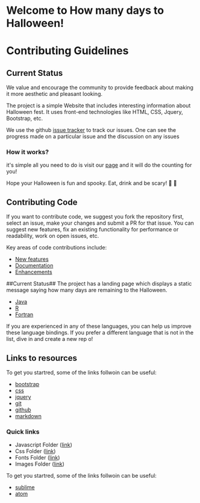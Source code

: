 Welcome to How many days to Halloween!
===================
# Contributing Guidelines #

## Current Status ##

We value and encourage the community to provide feedback about making it more aesthetic and pleasant looking.

The project is a simple Website that includes interesting information about Halloween fest. It uses front-end technologies like HTML, CSS, Jquery, Bootstrap, etc.

We use the github [issue tracker](https://github.com/scrabill/how-many-days-until-halloween/issues?state=open) to track our issues. One can see the progress made on a particular issue and the discussion on any issues

### How it works?

it's simple all you need to do is visit our [page][link] and it will do the counting for you!

[link]: http://shannoncrabill.com/how-many-days-until-halloween/

Hope your Halloween is fun and spooky. Eat, drink and be scary!   :jack_o_lantern:  :ghost:

## Contributing Code ##

If you want to contribute code, we suggest you fork the repository first, select an issue, make your changes and submit a PR for that issue. You can suggest new features, fix an existing functionality for performance or readability, work on open issues, etc.

Key areas of code contributions include:
- [New features](https://github.com/scrabill/how-many-days-until-halloween/issues/1)
- [Documentation](https://github.com/scrabill/how-many-days-until-halloween/issues?q=is%3Aissue+is%3Aopen+label%3Adocumentation)
- [Enhancements](https://github.com/scrabill/how-many-days-until-halloween/issues?q=is%3Aissue+is%3Aopen+label%3Aenhancement)

##Current Status##
The project has a landing page which displays a static message saying how many days are remaining to the Halloween.


- [Java](https://github.com/arrayfire/arrayfire_java)
- [R](https://github.com/arrayfire/arrayfire_r)
- [Fortran](https://github.com/arrayfire/arrayfire_fortran)

If you are experienced in any of these languages, you can help us improve these language bindings. If you prefer a different language that is not in the list, dive in and create a new rep
o!
## Links to resources ##

To get you startred, some of the links follwoin can be useful:

- [bootstrap](https://www.w3schools.com/bootstrap/)
- [css](https://www.w3schools.com/css/)
- [jquery](https://www.w3schools.com/jquery/)
- [git](https://www.atlassian.com/git/tutorials)
- [github](https://guides.github.com/activities/hello-world/)
- [markdown](https://www.markdowntutorial.com)

### Quick links
* Javascript Folder ([link][linkjs])
* Css Folder ([link][linkcss])
* Fonts Folder ([link][linkfont])
* Images Folder ([link][linkimg])

[linkjs]: https://github.com/scrabill/how-many-days-until-halloween/tree/master/js
[linkcss]: https://github.com/scrabill/how-many-days-until-halloween/tree/master/css
[linkfont]: https://github.com/scrabill/how-many-days-until-halloween/tree/master/fonts
[linkimg]: https://github.com/scrabill/how-many-days-until-halloween/tree/master/img

To get you startred, some of the links follwoin can be useful:

- [sublime](https://www.sublimetext.com/)
- [atom](https://atom.io/)